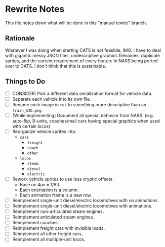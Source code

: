 # Rewrite Notes

This file notes down what will be done in this "manual rewite" branch.

## Rationale

Whatever I was doing when starting CATS is not feasible, IMO.
I have to deal with gigantic messy JSON files, undescriptive graphics filenames, duplicate sprites,
and the current requirement of every feature in NARS being ported over to CATS.
I don't think that this is sustainable.

## Things to Do

- [ ] CONSIDER: Pick a different data serialization format for vehicle data.
- [ ] Separate each vehicle into its own file.
- [ ] Rename each image in `res` to something more descriptive than an `train_$ID.png`.
- [ ] (While implementing) Document all special behavior from NARS. (e.g. auto-flip, B-units, coaches/mail cars having special graphics when used with certain locos)
- [ ] Reorganize vehicle sprites into:
  - `cars`
    - `freight`
    - `coach`
    - `other`
  - `locos`
    - `steam`
    - `diesel`
    - `electric`
- [ ] Rework vehicle sprites to use less cryptic offsets.
  - Base on 4px = 1/8tl.
  - Each orientation is a column.
  - Each animation frame is a new row.
- [ ] Reimplement single-unit diesel/electric locomotives with no animations.
- [ ] Reimplement single-unit diesel/electric locomotives with animations.
- [ ] Reimplement non-articulated steam engines.
- [ ] Reimplement articulated steam engines.
- [ ] Reimplement coaches.
- [ ] Reimplement freight cars with invisible loads.
- [ ] Reimplement all other freight cars.
- [ ] Reimplement all multiple-unit locos.